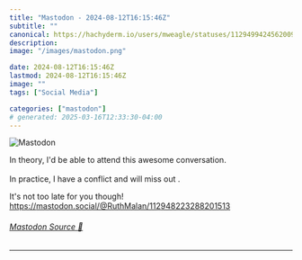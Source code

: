 ```yaml
---
title: "Mastodon - 2024-08-12T16:15:46Z"
subtitle: ""
canonical: https://hachyderm.io/users/mweagle/statuses/112949942456200931
description:
image: "/images/mastodon.png"

date: 2024-08-12T16:15:46Z
lastmod: 2024-08-12T16:15:46Z
image: ""
tags: ["Social Media"]

categories: ["mastodon"]
# generated: 2025-03-16T12:33:30-04:00
---
```

![Mastodon](/images/mastodon.png)

<p>In theory, I&#39;d be able to attend this awesome conversation.<br /> <br />In practice, I have a conflict and will miss out .</p><p>It&#39;s not too late for you though! <br /><a href="https://mastodon.social/@RuthMalan/112948223288201513" target="_blank" rel="nofollow noopener noreferrer" translate="no"><span class="invisible">https://</span><span class="ellipsis">mastodon.social/@RuthMalan/112</span><span class="invisible">948223288201513</span></a></p>


###### [Mastodon Source 🐘](https://hachyderm.io/@mweagle/112949942456200931)

___
